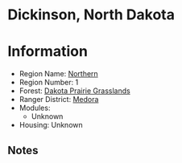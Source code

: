 
Dickinson, North Dakota
=======================
  
# Information  
* Region Name: [Northern]()  
* Region Number: 1  
* Forest: [Dakota Prairie Grasslands](http://www.fs.usda.gov/dpg/)  
* Ranger District: [Medora]()  
* Modules:  
  - Unknown  
* Housing: Unknown  
  
## Notes

